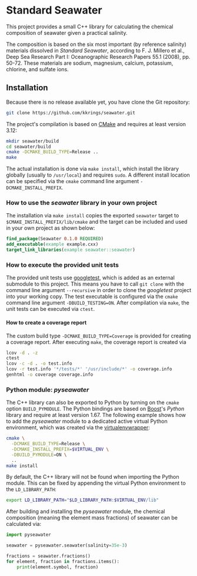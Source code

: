 # Standard Seawater

This project provides a small C++ library for calculating the chemical
composition of seawater given a practical salinity. 

The composition is based on the six most important (by reference salinity)
materials dissolved in *Standard Seawater*, according to F. J. Millero et al.,
Deep Sea Research Part I: Oceanographic Research Papers 55.1 (2008), pp. 50-72.
These materials are sodium, magnesium, calcium, potassium, chlorine, and
sulfate ions.

## Installation

Because there is no release available yet, you have clone the Git repository:

```sh
git clone https://github.com/kkrings/seawater.git
```

The project's compilation is based on [CMake](https://cmake.org/) and requires
at least version 3.12:

```sh
mkdir seawater/build
cd seawater/build
cmake -DCMAKE_BUILD_TYPE=Release ..
make
```

The actual installation is done via `make install`, which install the library
globally (usually to `/usr/local`) and requires `sudo`. A different install
location can be specified via the `cmake` command line
argument `-DCMAKE_INSTALL_PREFIX`.

### How to use the *seawater* library in your own project

The installation via `make install` copies the exported `seawater` target
to `$CMAKE_INSTALL_PREFIX/lib/cmake` and the target can be included and used in
your own project as shown below:

```cmake
find_package(Seawater 0.1.0 REQUIRED)
add_executable(example example.cxx)
target_link_libraries(example seawater::seawater)
```

### How to execute the provided unit tests

The provided unit tests use [googletest](https://github.com/google/googletest),
which is added as an external submodule to this project. This means you have to
call `git clone` with the command line argument `--recursive` in order to clone
the *googletest* project into your working copy. The test executable is
configured via the `cmake` command line argument `-DBUILD_TESTING=ON`. After
compilation via `make`, the unit tests can be executed via `ctest`.

#### How to create a coverage report

The custom build type `-DCMAKE_BUILD_TYPE=Coverage` is provided for creating a
coverage report. After executing `make`, the coverage report is created via

```sh
lcov -d . -z
ctest
lcov -c -d . -o test.info
lcov -r test.info '*/tests/*' '/usr/include/*' -o coverage.info
genhtml -o coverage coverage.info
```

### Python module: *pyseawater*

The C++ library can also be exported to Python by turning on the `cmake`
option `BUILD_PYMODULE`. The Python bindings are based
on [Boost](https://www.boost.org/)'s *Python* library and require at least
version 1.67. The following example shows how to add the *pyseawater* module to
a dedicated active virtual Python environment, which was created via
the [virtualenvwrapper](https://virtualenvwrapper.readthedocs.io/en/stable/):

```sh
cmake \
  -DCMAKE_BUILD_TYPE=Release \
  -DCMAKE_INSTALL_PREFIX=$VIRTUAL_ENV \
  -DBUILD_PYMODULE=ON \
  ..
make install
```

By default, the C++ library will not be found when importing the Python module.
This can be fixed by appending the virtual Python environment to
the `LD_LIBRARY_PATH`:

```sh
export LD_LIBRARY_PATH="$LD_LIBRARY_PATH:$VIRTUAL_ENV/lib"
```

After building and installing the *pyseawater* module, the chemical
composition (meaning the element mass fractions) of seawater can be calculated
via:

```python
import pyseawater

seawater = pyseawater.seawater(salinity=35e-3)

fractions = seawater.fractions()
for element, fraction in fractions.items():
    print(element.symbol, fraction)
```
